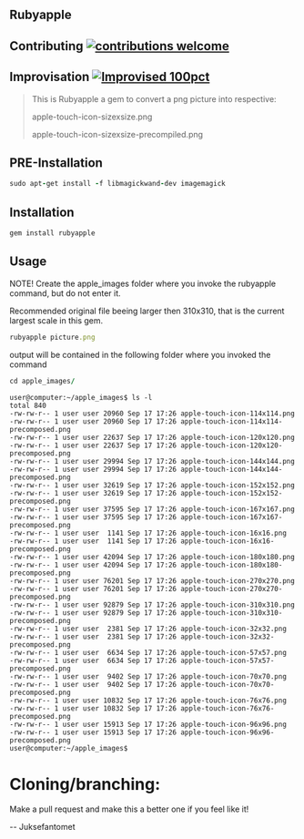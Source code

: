 ## Rubyapple

## Contributing [![contributions welcome](https://img.shields.io/badge/contributions-welcome-brightgreen.svg?style=flat)](https://github.com/dwyl/esta/issues)

## Improvisation [![Improvised 100pct](https://img.shields.io/badge/Improvised-100%25-brightgreen.svg?longCache=true&style=plastic)](https://github.com/juksefantomet)


>This is Rubyapple
> a gem to convert a png picture into respective:
>
> apple-touch-icon-sizexsize.png
>
> apple-touch-icon-sizexsize-precompiled.png
 

## PRE-Installation
```rb
sudo apt-get install -f libmagickwand-dev imagemagick
```

## Installation

```rb
gem install rubyapple
```

## Usage

NOTE! Create the apple_images folder where you invoke the rubyapple command, but do not enter it.

Recommended original file beeing larger then 310x310, that is the current largest scale in this gem.
```rb
rubyapple picture.png
```

output will be contained in the following folder where you invoked the command

```rb
cd apple_images/
```

```
user@computer:~/apple_images$ ls -l
total 840
-rw-rw-r-- 1 user user 20960 Sep 17 17:26 apple-touch-icon-114x114.png
-rw-rw-r-- 1 user user 20960 Sep 17 17:26 apple-touch-icon-114x114-precomposed.png
-rw-rw-r-- 1 user user 22637 Sep 17 17:26 apple-touch-icon-120x120.png
-rw-rw-r-- 1 user user 22637 Sep 17 17:26 apple-touch-icon-120x120-precomposed.png
-rw-rw-r-- 1 user user 29994 Sep 17 17:26 apple-touch-icon-144x144.png
-rw-rw-r-- 1 user user 29994 Sep 17 17:26 apple-touch-icon-144x144-precomposed.png
-rw-rw-r-- 1 user user 32619 Sep 17 17:26 apple-touch-icon-152x152.png
-rw-rw-r-- 1 user user 32619 Sep 17 17:26 apple-touch-icon-152x152-precomposed.png
-rw-rw-r-- 1 user user 37595 Sep 17 17:26 apple-touch-icon-167x167.png
-rw-rw-r-- 1 user user 37595 Sep 17 17:26 apple-touch-icon-167x167-precomposed.png
-rw-rw-r-- 1 user user  1141 Sep 17 17:26 apple-touch-icon-16x16.png
-rw-rw-r-- 1 user user  1141 Sep 17 17:26 apple-touch-icon-16x16-precomposed.png
-rw-rw-r-- 1 user user 42094 Sep 17 17:26 apple-touch-icon-180x180.png
-rw-rw-r-- 1 user user 42094 Sep 17 17:26 apple-touch-icon-180x180-precomposed.png
-rw-rw-r-- 1 user user 76201 Sep 17 17:26 apple-touch-icon-270x270.png
-rw-rw-r-- 1 user user 76201 Sep 17 17:26 apple-touch-icon-270x270-precomposed.png
-rw-rw-r-- 1 user user 92879 Sep 17 17:26 apple-touch-icon-310x310.png
-rw-rw-r-- 1 user user 92879 Sep 17 17:26 apple-touch-icon-310x310-precomposed.png
-rw-rw-r-- 1 user user  2381 Sep 17 17:26 apple-touch-icon-32x32.png
-rw-rw-r-- 1 user user  2381 Sep 17 17:26 apple-touch-icon-32x32-precomposed.png
-rw-rw-r-- 1 user user  6634 Sep 17 17:26 apple-touch-icon-57x57.png
-rw-rw-r-- 1 user user  6634 Sep 17 17:26 apple-touch-icon-57x57-precomposed.png
-rw-rw-r-- 1 user user  9402 Sep 17 17:26 apple-touch-icon-70x70.png
-rw-rw-r-- 1 user user  9402 Sep 17 17:26 apple-touch-icon-70x70-precomposed.png
-rw-rw-r-- 1 user user 10832 Sep 17 17:26 apple-touch-icon-76x76.png
-rw-rw-r-- 1 user user 10832 Sep 17 17:26 apple-touch-icon-76x76-precomposed.png
-rw-rw-r-- 1 user user 15913 Sep 17 17:26 apple-touch-icon-96x96.png
-rw-rw-r-- 1 user user 15913 Sep 17 17:26 apple-touch-icon-96x96-precomposed.png
user@computer:~/apple_images$
```

# Cloning/branching:

Make a pull request and make this a better one if you feel like it!

-- Juksefantomet

